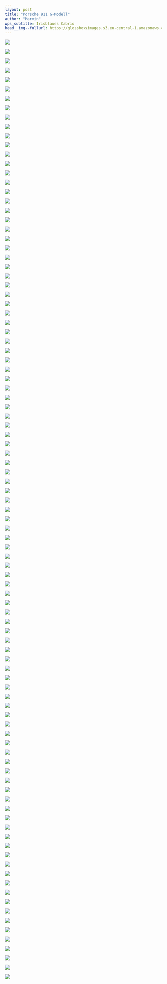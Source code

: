 ```yaml
---
layout: post
title: "Porsche 911 G-Modell"
author: "Marvin"
wps_subtitle: Irisblaues Cabrio
head__img--fullurl: https://glossbossimages.s3.eu-central-1.amazonaws.com/marvin/porsche_gmodell_1/DSC00559.jpg
---
```

![](https://glossbossimages.s3.eu-central-1.amazonaws.com/marvin/porsche_gmodell_1/DSC00393.jpg)


![](https://glossbossimages.s3.eu-central-1.amazonaws.com/marvin/porsche_gmodell_1/DSC00394.jpg)


![](https://glossbossimages.s3.eu-central-1.amazonaws.com/marvin/porsche_gmodell_1/DSC00395.jpg)


![](https://glossbossimages.s3.eu-central-1.amazonaws.com/marvin/porsche_gmodell_1/DSC00396.jpg)


![](https://glossbossimages.s3.eu-central-1.amazonaws.com/marvin/porsche_gmodell_1/DSC00398.jpg)


![](https://glossbossimages.s3.eu-central-1.amazonaws.com/marvin/porsche_gmodell_1/DSC00399.jpg)


![](https://glossbossimages.s3.eu-central-1.amazonaws.com/marvin/porsche_gmodell_1/DSC00400.jpg)


![](https://glossbossimages.s3.eu-central-1.amazonaws.com/marvin/porsche_gmodell_1/DSC00401.jpg)


![](https://glossbossimages.s3.eu-central-1.amazonaws.com/marvin/porsche_gmodell_1/DSC00403.jpg)


![](https://glossbossimages.s3.eu-central-1.amazonaws.com/marvin/porsche_gmodell_1/DSC00405.jpg)


![](https://glossbossimages.s3.eu-central-1.amazonaws.com/marvin/porsche_gmodell_1/DSC00406.jpg)


![](https://glossbossimages.s3.eu-central-1.amazonaws.com/marvin/porsche_gmodell_1/DSC00407.jpg)


![](https://glossbossimages.s3.eu-central-1.amazonaws.com/marvin/porsche_gmodell_1/DSC00410.jpg)


![](https://glossbossimages.s3.eu-central-1.amazonaws.com/marvin/porsche_gmodell_1/DSC00411.jpg)

![](https://glossbossimages.s3.eu-central-1.amazonaws.com/marvin/porsche_gmodell_1/DSC00412.jpg)

![](https://glossbossimages.s3.eu-central-1.amazonaws.com/marvin/porsche_gmodell_2/DSC_0007.jpg)


![](https://glossbossimages.s3.eu-central-1.amazonaws.com/marvin/porsche_gmodell_2/DSC_0018.jpg)


![](https://glossbossimages.s3.eu-central-1.amazonaws.com/marvin/porsche_gmodell_2/DSC_0026.jpg)


![](https://glossbossimages.s3.eu-central-1.amazonaws.com/marvin/porsche_gmodell_2/DSC_0028.jpg)


![](https://glossbossimages.s3.eu-central-1.amazonaws.com/marvin/porsche_gmodell_2/DSC_0034.jpg)


![](https://glossbossimages.s3.eu-central-1.amazonaws.com/marvin/porsche_gmodell_1/DSC00416.jpg)


![](https://glossbossimages.s3.eu-central-1.amazonaws.com/marvin/porsche_gmodell_1/DSC00417.jpg)


![](https://glossbossimages.s3.eu-central-1.amazonaws.com/marvin/porsche_gmodell_1/lackmessung.jpg)


![](https://glossbossimages.s3.eu-central-1.amazonaws.com/marvin/porsche_gmodell_2/DSC_0110.jpg)


![](https://glossbossimages.s3.eu-central-1.amazonaws.com/marvin/porsche_gmodell_1/DSC00422.jpg)


![](https://glossbossimages.s3.eu-central-1.amazonaws.com/marvin/porsche_gmodell_1/DSC00423.jpg)


![](https://glossbossimages.s3.eu-central-1.amazonaws.com/marvin/porsche_gmodell_1/DSC00424.jpg)


![](https://glossbossimages.s3.eu-central-1.amazonaws.com/marvin/porsche_gmodell_1/DSC00425.jpg)


![](https://glossbossimages.s3.eu-central-1.amazonaws.com/marvin/porsche_gmodell_1/DSC00427.jpg)


![](https://glossbossimages.s3.eu-central-1.amazonaws.com/marvin/porsche_gmodell_1/DSC00428.jpg)


![](https://glossbossimages.s3.eu-central-1.amazonaws.com/marvin/porsche_gmodell_1/DSC00431.jpg)


![](https://glossbossimages.s3.eu-central-1.amazonaws.com/marvin/porsche_gmodell_1/DSC00433.jpg)


![](https://glossbossimages.s3.eu-central-1.amazonaws.com/marvin/porsche_gmodell_1/DSC00435.jpg)


![](https://glossbossimages.s3.eu-central-1.amazonaws.com/marvin/porsche_gmodell_1/DSC00436.jpg)


![](https://glossbossimages.s3.eu-central-1.amazonaws.com/marvin/porsche_gmodell_1/DSC00437.jpg)

![](https://glossbossimages.s3.eu-central-1.amazonaws.com/marvin/porsche_gmodell_2/IMG_2423.JPG)


![](https://glossbossimages.s3.eu-central-1.amazonaws.com/marvin/porsche_gmodell_2/IMG_2424.JPG)


![](https://glossbossimages.s3.eu-central-1.amazonaws.com/marvin/porsche_gmodell_2/IMG_2425.JPG)


![](https://glossbossimages.s3.eu-central-1.amazonaws.com/marvin/porsche_gmodell_2/IMG_2426.JPG)


![](https://glossbossimages.s3.eu-central-1.amazonaws.com/marvin/porsche_gmodell_2/IMG_2427.JPG)


![](https://glossbossimages.s3.eu-central-1.amazonaws.com/marvin/porsche_gmodell_2/IMG_2428.JPG)


![](https://glossbossimages.s3.eu-central-1.amazonaws.com/marvin/porsche_gmodell_2/IMG_2429.JPG)


![](https://glossbossimages.s3.eu-central-1.amazonaws.com/marvin/porsche_gmodell_2/IMG_2430.JPG)


![](https://glossbossimages.s3.eu-central-1.amazonaws.com/marvin/porsche_gmodell_2/IMG_2431.JPG)


![](https://glossbossimages.s3.eu-central-1.amazonaws.com/marvin/porsche_gmodell_2/IMG_2432.JPG)


![](https://glossbossimages.s3.eu-central-1.amazonaws.com/marvin/porsche_gmodell_1/DSC00439.jpg)


![](https://glossbossimages.s3.eu-central-1.amazonaws.com/marvin/porsche_gmodell_1/DSC00441.jpg)


![](https://glossbossimages.s3.eu-central-1.amazonaws.com/marvin/porsche_gmodell_1/DSC00442.jpg)


![](https://glossbossimages.s3.eu-central-1.amazonaws.com/marvin/porsche_gmodell_1/DSC00446.jpg)


![](https://glossbossimages.s3.eu-central-1.amazonaws.com/marvin/porsche_gmodell_1/DSC00450.jpg)


![](https://glossbossimages.s3.eu-central-1.amazonaws.com/marvin/porsche_gmodell_1/DSC00452.jpg)


![](https://glossbossimages.s3.eu-central-1.amazonaws.com/marvin/porsche_gmodell_1/DSC00454.jpg)


![](https://glossbossimages.s3.eu-central-1.amazonaws.com/marvin/porsche_gmodell_2/IMG_2420.JPG)


![](https://glossbossimages.s3.eu-central-1.amazonaws.com/marvin/porsche_gmodell_1/DSC00455.jpg)


![](https://glossbossimages.s3.eu-central-1.amazonaws.com/marvin/porsche_gmodell_1/DSC00460.jpg)


![](https://glossbossimages.s3.eu-central-1.amazonaws.com/marvin/porsche_gmodell_2/DSC_0121.jpg)


![](https://glossbossimages.s3.eu-central-1.amazonaws.com/marvin/porsche_gmodell_2/DSC_0124.jpg)


![](https://glossbossimages.s3.eu-central-1.amazonaws.com/marvin/porsche_gmodell_2/DSC_0063.jpg)


![](https://glossbossimages.s3.eu-central-1.amazonaws.com/marvin/porsche_gmodell_1/DSC00471.jpg)


![](https://glossbossimages.s3.eu-central-1.amazonaws.com/marvin/porsche_gmodell_1/DSC00473.jpg)


![](https://glossbossimages.s3.eu-central-1.amazonaws.com/marvin/porsche_gmodell_1/DSC00472.jpg)


![](https://glossbossimages.s3.eu-central-1.amazonaws.com/marvin/porsche_gmodell_1/DSC00475.jpg)


![](https://glossbossimages.s3.eu-central-1.amazonaws.com/marvin/porsche_gmodell_1/DSC00477.jpg)


![](https://glossbossimages.s3.eu-central-1.amazonaws.com/marvin/porsche_gmodell_1/DSC00478.jpg)


![](https://glossbossimages.s3.eu-central-1.amazonaws.com/marvin/porsche_gmodell_1/DSC00485.jpg)


![](https://glossbossimages.s3.eu-central-1.amazonaws.com/marvin/porsche_gmodell_1/DSC00487.jpg)


![](https://glossbossimages.s3.eu-central-1.amazonaws.com/marvin/porsche_gmodell_1/DSC00488.jpg)


![](https://glossbossimages.s3.eu-central-1.amazonaws.com/marvin/porsche_gmodell_1/DSC00489.jpg)


![](https://glossbossimages.s3.eu-central-1.amazonaws.com/marvin/porsche_gmodell_1/DSC00491.jpg)


![](https://glossbossimages.s3.eu-central-1.amazonaws.com/marvin/porsche_gmodell_1/DSC00492.jpg)


![](https://glossbossimages.s3.eu-central-1.amazonaws.com/marvin/porsche_gmodell_1/DSC00493.jpg)


![](https://glossbossimages.s3.eu-central-1.amazonaws.com/marvin/porsche_gmodell_1/DSC00495.jpg)


![](https://glossbossimages.s3.eu-central-1.amazonaws.com/marvin/porsche_gmodell_1/DSC00498.jpg)


![](https://glossbossimages.s3.eu-central-1.amazonaws.com/marvin/porsche_gmodell_1/DSC00499.jpg)


![](https://glossbossimages.s3.eu-central-1.amazonaws.com/marvin/porsche_gmodell_1/DSC00501.jpg)


![](https://glossbossimages.s3.eu-central-1.amazonaws.com/marvin/porsche_gmodell_1/DSC00502.jpg)


![](https://glossbossimages.s3.eu-central-1.amazonaws.com/marvin/porsche_gmodell_1/DSC00503.jpg)


![](https://glossbossimages.s3.eu-central-1.amazonaws.com/marvin/porsche_gmodell_1/DSC00511.jpg)


![](https://glossbossimages.s3.eu-central-1.amazonaws.com/marvin/porsche_gmodell_1/DSC00512.jpg)


![](https://glossbossimages.s3.eu-central-1.amazonaws.com/marvin/porsche_gmodell_1/DSC00515.jpg)


![](https://glossbossimages.s3.eu-central-1.amazonaws.com/marvin/porsche_gmodell_1/DSC00516.jpg)


![](https://glossbossimages.s3.eu-central-1.amazonaws.com/marvin/porsche_gmodell_1/DSC00517.jpg)


![](https://glossbossimages.s3.eu-central-1.amazonaws.com/marvin/porsche_gmodell_1/DSC00518.jpg)


![](https://glossbossimages.s3.eu-central-1.amazonaws.com/marvin/porsche_gmodell_1/DSC00519.jpg)


![](https://glossbossimages.s3.eu-central-1.amazonaws.com/marvin/porsche_gmodell_1/DSC00524.jpg)


![](https://glossbossimages.s3.eu-central-1.amazonaws.com/marvin/porsche_gmodell_1/DSC00525.jpg)


![](https://glossbossimages.s3.eu-central-1.amazonaws.com/marvin/porsche_gmodell_1/DSC00526.jpg)


![](https://glossbossimages.s3.eu-central-1.amazonaws.com/marvin/porsche_gmodell_1/DSC00528.jpg)


![](https://glossbossimages.s3.eu-central-1.amazonaws.com/marvin/porsche_gmodell_1/DSC00530.jpg)


![](https://glossbossimages.s3.eu-central-1.amazonaws.com/marvin/porsche_gmodell_1/DSC00535.jpg)


![](https://glossbossimages.s3.eu-central-1.amazonaws.com/marvin/porsche_gmodell_1/DSC00537.jpg)


![](https://glossbossimages.s3.eu-central-1.amazonaws.com/marvin/porsche_gmodell_1/DSC00540.jpg)


![](https://glossbossimages.s3.eu-central-1.amazonaws.com/marvin/porsche_gmodell_1/DSC00541.jpg)


![](https://glossbossimages.s3.eu-central-1.amazonaws.com/marvin/porsche_gmodell_1/DSC00542.jpg)


![](https://glossbossimages.s3.eu-central-1.amazonaws.com/marvin/porsche_gmodell_1/DSC00543.jpg)


![](https://glossbossimages.s3.eu-central-1.amazonaws.com/marvin/porsche_gmodell_1/DSC00546.jpg)


![](https://glossbossimages.s3.eu-central-1.amazonaws.com/marvin/porsche_gmodell_1/DSC00548.jpg)


![](https://glossbossimages.s3.eu-central-1.amazonaws.com/marvin/porsche_gmodell_1/DSC00550.jpg)


![](https://glossbossimages.s3.eu-central-1.amazonaws.com/marvin/porsche_gmodell_1/DSC00553.jpg)


![](https://glossbossimages.s3.eu-central-1.amazonaws.com/marvin/porsche_gmodell_1/DSC00559.jpg)


![](https://glossbossimages.s3.eu-central-1.amazonaws.com/marvin/porsche_gmodell_1/DSC00560.jpg)

